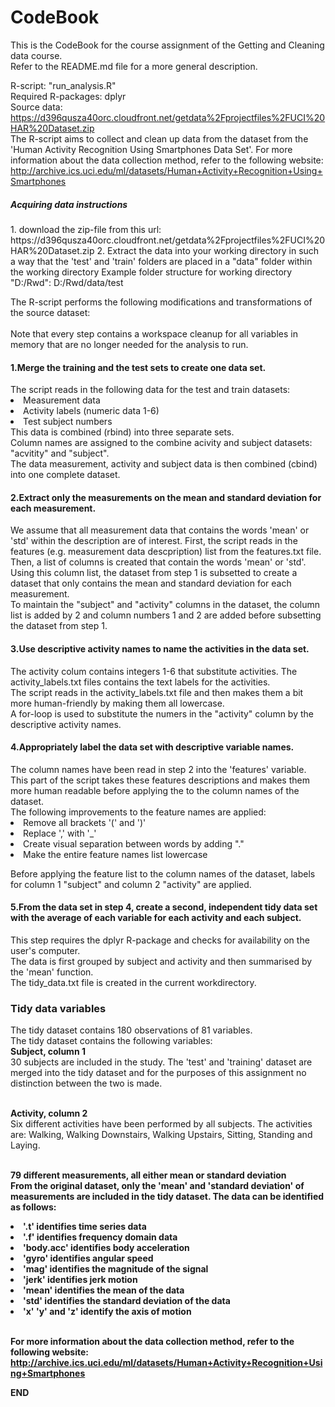 # CodeBook

This is the CodeBook for the course assignment of the Getting and Cleaning data course.<br>
Refer to the README.md file for a more general description. <br>

R-script: "run_analysis.R" <br>
Required R-packages: dplyr <br>
Source data: https://d396qusza40orc.cloudfront.net/getdata%2Fprojectfiles%2FUCI%20HAR%20Dataset.zip <br>
The R-script aims to collect and clean up data from the dataset from the 'Human Activity Recognition Using Smartphones Data Set'. 
For more information about the data collection method, refer to the following website: 
http://archive.ics.uci.edu/ml/datasets/Human+Activity+Recognition+Using+Smartphones <br>

<h5> Acquiring data instructions </h5>
1. download the zip-file from this url:
  https://d396qusza40orc.cloudfront.net/getdata%2Fprojectfiles%2FUCI%20HAR%20Dataset.zip
2. Extract the data into your working directory in such a way that the 'test' and 'train' 
  folders are placed in a "data" folder within  the working directory 
  Example folder structure for working directory "D:/Rwd": D:/Rwd/data/test
  
The R-script performs the following modifications and transformations of the source dataset:<br>
<br> Note that every step contains a workspace cleanup for all variables in memory that are no longer needed for the analysis to run.<br>
<h4>1.Merge the training and the test sets to create one data set.</h4>
The script reads in the following data for the test and train datasets: <br>
<li>Measurement data</li>
<li>Activity labels (numeric data 1-6)</li>
<li>Test subject numbers</li>
This data is combined (rbind) into three separate sets. <br>
Column names are assigned to the combine acivity and subject datasets: "acvitity" and "subject". <br>
The data measurement, activity and subject data is then combined (cbind) into one complete dataset. <br>

<h4>2.Extract only the measurements on the mean and standard deviation for each measurement. </h4>
We assume that all measurement data that contains the words 'mean' or 'std' within the description are of interest. First, the script reads in the features (e.g. measurement data descpription) list from the features.txt file.<br>
Then, a list of columns is created that contain the words 'mean' or 'std'. Using this column list, the dataset from step 1 is subsetted to create a dataset that only contains the mean and standard deviation for each measurement.<br>
To maintain the "subject" and "activity" columns in the dataset, the column list is added by 2 and column numbers 1 and 2 are added before subsetting the dataset from step 1.

<h4>3.Use descriptive activity names to name the activities in the data set.</h4>
The activity colum contains integers 1-6 that substitute activities. The activity_labels.txt files contains the text labels for the activities.<br>
The script reads in the activity_labels.txt file and then makes them a bit more human-friendly by making them all lowercase.<br>
A for-loop is used to substitute the numers in the "activity" column by the descriptive activity names.<br>

<h4>4.Appropriately label the data set with descriptive variable names. </h4>
The column names have been read in step 2 into the 'features' variable. This part of the script takes these features descriptions and makes them more human readable before applying the to the column names of the dataset.<br>
The following improvements to the feature names are applied: <br>
<li>Remove all brackets '(' and ')'</li>
<li>Replace ',' with '_'</li>
<li>Create visual separation between words by adding "."</li>
<li>Make the entire feature names list lowercase</li>

Before applying the feature list to the column names of the dataset, labels for column 1 "subject" and column 2 "activity" are applied. <br>


<h4>5.From the data set in step 4, create a second, independent tidy data set with the average of each 
variable for each activity and each subject.</h4>
This step requires the dplyr R-package and checks for availability on the user's computer.<br>
The data is first grouped by subject and activity and then summarised by the 'mean' function.<br>
The tidy_data.txt file is created in the current workdirectory.

<h3>Tidy data variables</h3>
The tidy dataset contains 180 observations of 81 variables. <br>
The tidy dataset contains the following variables:<br>
<b>Subject, column 1</b><br>
30 subjects are included in the study. The 'test' and 'training' dataset are merged into the tidy dataset and for the purposes of this assignment no distinction between the two is made.<br><br>

<b>Activity, column 2</b><br>
Six different activities have been performed by all subjects. The activities are: Walking, Walking Downstairs, Walking Upstairs, Sitting, Standing and Laying. <br><br>

<b>79 different measurements, all either mean or standard deviation<b><br>
From the original dataset, only the 'mean' and 'standard deviation' of measurements are included in the tidy dataset. The data can be identified as follows:<br>
<li>'.t' identifies time series data</li>
<li>'.f' identifies frequency domain data</li>
<li>'body.acc' identifies body acceleration</li>
<li>'gyro' identifies angular speed</li>
<li>'mag' identifies the magnitude of the signal</li>
<li>'jerk' identifies jerk motion</li>
<li>'mean' identifies the mean of the data</li>
<li>'std' identifies the standard deviation of the data</li>
<li>'x' 'y' and 'z' identify the axis of motion</li><br>

For more information about the data collection method, refer to the following website: 
http://archive.ics.uci.edu/ml/datasets/Human+Activity+Recognition+Using+Smartphones <br>

END
